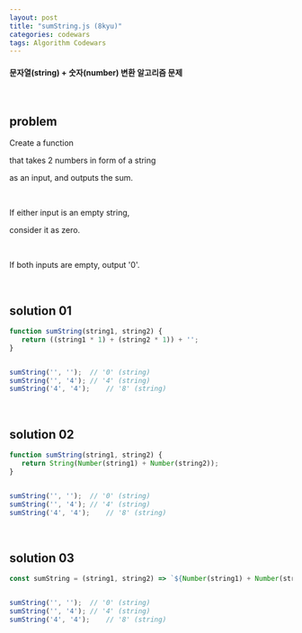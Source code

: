 ```yaml
---
layout: post
title: "sumString.js (8kyu)"
categories: codewars
tags: Algorithm Codewars
---
```


#### 문자열(string) + 숫자(number) 변환 알고리즘 문제

<br>

## problem

Create a function

that takes 2 numbers in form of a string

as an input, and outputs the sum.

<br>

If either input is an empty string,

consider it as zero.

<br>

If both inputs are empty, output '0'.

<br>

## solution 01

```javascript
function sumString(string1, string2) {
   return ((string1 * 1) + (string2 * 1)) + '';
}


sumString('', '');	// '0' (string)
sumString('', '4');	// '4' (string)
sumString('4', '4');	// '8' (string)
```

<br>

## solution 02

```javascript
function sumString(string1, string2) {
   return String(Number(string1) + Number(string2));
}


sumString('', '');	// '0' (string)
sumString('', '4');	// '4' (string)
sumString('4', '4');	// '8' (string)
```

<br>

## solution 03

```javascript
const sumString = (string1, string2) => `${Number(string1) + Number(string2)}`;


sumString('', '');	// '0' (string)
sumString('', '4');	// '4' (string)
sumString('4', '4');	// '8' (string)
```



